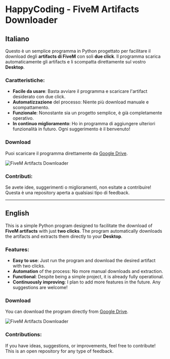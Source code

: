 # HappyCoding - FiveM Artifacts Downloader

## Italiano
Questo è un semplice programma in Python progettato per facilitare il download degli **artifacts di FiveM** con soli **due click**. Il programma scarica automaticamente gli artifacts e li scompatta direttamente sul vostro **Desktop**. 

### Caratteristiche:
- **Facile da usare**: Basta avviare il programma e scaricare l'artifact desiderato con due click.
- **Automatizzazione** del processo: Niente più download manuale e scompattamento.
- **Funzionale**: Nonostante sia un progetto semplice, è già completamente operativo.
- **In continuo miglioramento**: Ho in programma di aggiungere ulteriori funzionalità in futuro. Ogni suggerimento è il benvenuto!

### Download
Puoi scaricare il programma direttamente da [Google Drive](LINK_PER_SCARICARE).

![FiveM Artifacts Downloader](https://r2.fivemanage.com/pub/0efq1p3skw10.png)

### Contributi:
Se avete idee, suggerimenti o miglioramenti, non esitate a contribuire! Questa è una repository aperta a qualsiasi tipo di feedback.

---

## English
This is a simple Python program designed to facilitate the download of **FiveM artifacts** with just **two clicks**. The program automatically downloads the artifacts and extracts them directly to your **Desktop**.

### Features:
- **Easy to use**: Just run the program and download the desired artifact with two clicks.
- **Automation** of the process: No more manual downloads and extraction.
- **Functional**: Despite being a simple project, it is already fully operational.
- **Continuously improving**: I plan to add more features in the future. Any suggestions are welcome!

### Download
You can download the program directly from [Google Drive](LINK_PER_SCARICARE).

![FiveM Artifacts Downloader](https://r2.fivemanage.com/pub/0efq1p3skw10.png)

### Contributions:
If you have ideas, suggestions, or improvements, feel free to contribute! This is an open repository for any type of feedback.

